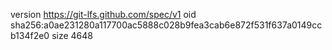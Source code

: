 version https://git-lfs.github.com/spec/v1
oid sha256:a0ae231280a117700ac5888c028b9fea3cab6e872f531f637a0149ccb134f2e0
size 4648

